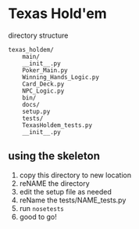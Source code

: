 # Texas Hold'em

directory structure

```
texas_holdem/
    main/
	__init__.py
	Poker_Main.py
	Winning_Hands_Logic.py
	Card_Deck.py
	NPC_Logic.py
    bin/
    docs/
    setup.py
    tests/
	TexasHoldem_tests.py
	__init__.py
```

## using the skeleton

1. copy this directory to new location
2. reNAME the directory
3. edit the setup file as needed
4. reName the tests/NAME_tests.py 
5. run `nosetests`
6. good to go!

